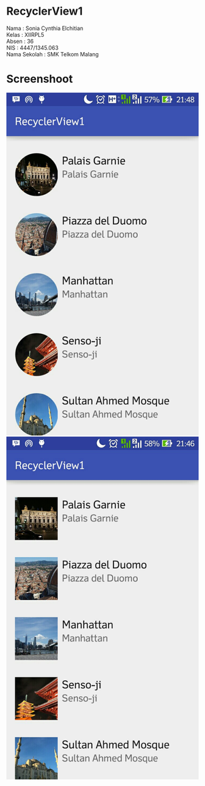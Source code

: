# RecyclerView1

Nama  : Sonia Cynthia Elchitian  <br>
Kelas : XIIRPL5 <br>
Absen : 36 <br>
NIS   : 4447/1345.063 <br> 
Nama Sekolah : SMK Telkom Malang <br>

# Screenshoot
![1](https://github.com/Soniacyn/RecyclerView1/blob/master/1.jpg)
![2](https://github.com/Soniacyn/RecyclerView1/blob/master/2.jpg)

